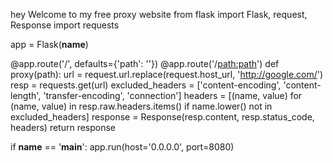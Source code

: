 hey Welcome to my free proxy website 
from flask import Flask, request, Response
import requests

app = Flask(__name__)

@app.route('/', defaults={'path': ''})
@app.route('/<path:path>')
def proxy(path):
    url = request.url.replace(request.host_url, 'http://google.com/')
    resp = requests.get(url)
    excluded_headers = ['content-encoding', 'content-length', 'transfer-encoding', 'connection']
    headers = [(name, value) for (name, value) in resp.raw.headers.items() if name.lower() not in excluded_headers]
    response = Response(resp.content, resp.status_code, headers)
    return response

if __name__ == '__main__':
    app.run(host='0.0.0.0', port=8080)
